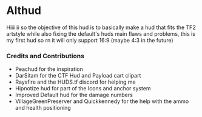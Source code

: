 # Althud

Hiiiiiii so the objective of this hud is to basically make a hud that fits the TF2 artstyle while also fixing the default's huds main flaws and problems, this is my first hud so rn it will only support 16:9 (maybe 4:3 in the future)

### Credits and Contributions

- Peachud for the inspiration
- DarSitam for the CTF Hud and Payload cart clipart
- Raysfire and the HUDS.tf discord for helping me
- Hipnotize hud for part of the Icons and anchor system
- Improved Default hud for the damage numbers 
- VillageGreenPreserver and Quickkennedy for the help with the ammo and health positioning
